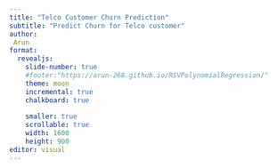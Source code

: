 ```yaml
---
title: "Telco Customer Churn Prediction"
subtitle: "Predict Churn for Telco customer"
author: 
 Arun  
format: 
  revealjs:
    slide-number: true
    #footer:"https://arun-268.github.io/RSVPolynomialRegression/"
    theme: moon
    incremental: true 
    chalkboard: true
    
    smaller: true
    scrollable: true
    width: 1600
    height: 900
editor: visual
---
```

